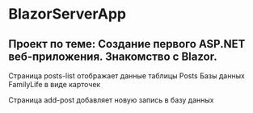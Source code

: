 # BlazorServerApp
## Проект по теме: Создание первого ASP.NET веб-приложения. Знакомство с Blazor.
Страница posts-list отображает данные таблицы Posts Базы данных FamilyLife в виде карточек

Страница add-post добавляет новую запись в базу данных 
